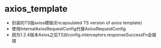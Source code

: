 # axios_template
- 封装的TS版axios模板(Encapsulated TS version of axios template)
- 使用InternalAxiosRequestConfig代替AxiosRequestConfig
- 因为1.2.4版本Axios之后TS对config.interceptors.responseSuccessFn会报错

